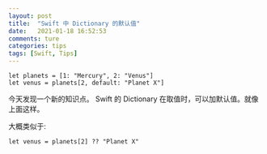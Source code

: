 ```yaml
---
layout: post  
title:  "Swift 中 Dictionary 的默认值"  
date:   2021-01-18 16:52:53 
comments: ture
categories: tips  
tags: [Swift, Tips]  
---
```


```
let planets = [1: "Mercury", 2: "Venus"]
let venus = planets[2, default: "Planet X"]
```

今天发现一个新的知识点。 Swift 的 Dictionary 在取值时，可以加默认值。就像上面这样。

大概类似于:

```
let venus = planets[2] ?? "Planet X"

```
 